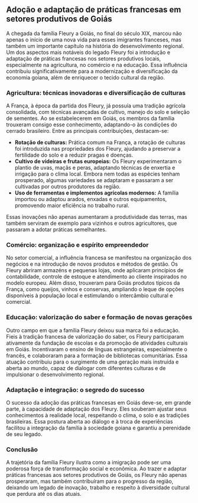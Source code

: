 ## Adoção e adaptação de práticas francesas em setores produtivos de Goiás

A chegada da família Fleury a Goiás, no final do século XIX, marcou não apenas o início de uma nova vida para esses imigrantes franceses, mas também um importante capítulo na história do desenvolvimento regional. Um dos aspectos mais notáveis do legado Fleury foi a introdução e adaptação de práticas francesas nos setores produtivos locais, especialmente na agricultura, no comércio e na educação. Essa influência contribuiu significativamente para a modernização e diversificação da economia goiana, além de enriquecer o tecido cultural da região.

### Agricultura: técnicas inovadoras e diversificação de culturas

A França, à época da partida dos Fleury, já possuía uma tradição agrícola consolidada, com técnicas avançadas de cultivo, manejo do solo e seleção de sementes. Ao se estabelecerem em Goiás, os membros da família trouxeram consigo esse conhecimento, adaptando-o às condições do cerrado brasileiro. Entre as principais contribuições, destacam-se:

- **Rotação de culturas:** Prática comum na França, a rotação de culturas foi introduzida nas propriedades dos Fleury, ajudando a preservar a fertilidade do solo e a reduzir pragas e doenças.
- **Cultivo de videiras e frutas europeias:** Os Fleury experimentaram o plantio de uvas, maçãs e peras, adaptando técnicas de enxertia e irrigação para o clima local. Embora nem todas as espécies tenham prosperado, algumas variedades se adaptaram e passaram a ser cultivadas por outros produtores da região.
- **Uso de ferramentas e implementos agrícolas modernos:** A família importou ou adaptou arados, enxadas e outros equipamentos, promovendo maior eficiência no trabalho rural.

Essas inovações não apenas aumentaram a produtividade das terras, mas também serviram de exemplo para vizinhos e outros agricultores, que passaram a adotar práticas semelhantes.

### Comércio: organização e espírito empreendedor

No setor comercial, a influência francesa se manifestou na organização dos negócios e na introdução de novos produtos e métodos de gestão. Os Fleury abriram armazéns e pequenas lojas, onde aplicaram princípios de contabilidade, controle de estoque e atendimento ao cliente inspirados no modelo europeu. Além disso, trouxeram para Goiás produtos típicos da França, como queijos, vinhos e conservas, ampliando o leque de opções disponíveis à população local e estimulando o intercâmbio cultural e comercial.

### Educação: valorização do saber e formação de novas gerações

Outro campo em que a família Fleury deixou sua marca foi a educação. Fieis à tradição francesa de valorização do saber, os Fleury participaram ativamente da fundação de escolas e da promoção de atividades culturais em Goiás. Incentivaram o ensino de línguas estrangeiras, especialmente o francês, e colaboraram para a formação de bibliotecas comunitárias. Essa atuação contribuiu para o surgimento de uma geração mais instruída e aberta ao mundo, capaz de dialogar com diferentes culturas e de impulsionar o desenvolvimento regional.

### Adaptação e integração: o segredo do sucesso

O sucesso da adoção das práticas francesas em Goiás deve-se, em grande parte, à capacidade de adaptação dos Fleury. Eles souberam ajustar seus conhecimentos à realidade local, respeitando o clima, o solo e as tradições brasileiras. Essa postura aberta ao diálogo e à troca de experiências facilitou a integração da família à sociedade goiana e garantiu a perenidade de seu legado.

### Conclusão

A trajetória da família Fleury ilustra como a imigração pode ser uma poderosa força de transformação social e econômica. Ao trazer e adaptar práticas francesas aos setores produtivos de Goiás, os Fleury não apenas prosperaram, mas também contribuíram para o progresso da região, deixando um legado de inovação, trabalho e respeito à diversidade cultural que perdura até os dias atuais.